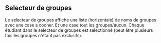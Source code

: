 
## Selecteur de groupes

Le selecteur de groupes affiche une liste (horizontale) de noms de groupes avec une case a cocher.  Et une case tout les groupes/aucun. Chaque étudiant dans le selecteur de groupes est sélectionné (peut être plusieurs fois les groupes n'étant pas exclusifs).

